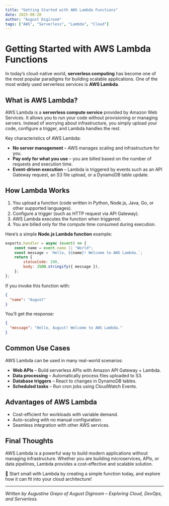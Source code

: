 ```yaml
---
title: "Getting Started with AWS Lambda Functions"
date: 2025-08-28
author: "August Digiroom"
tags: ["AWS", "Serverless", "Lambda", "Cloud"]
---
```


# Getting Started with AWS Lambda Functions

In today’s cloud-native world, **serverless computing** has become one of the most popular paradigms for building scalable applications. One of the most widely used serverless services is **AWS Lambda**.

## What is AWS Lambda?

AWS Lambda is a **serverless compute service** provided by Amazon Web Services. It allows you to run your code without provisioning or managing servers. Instead of worrying about infrastructure, you simply upload your code, configure a trigger, and Lambda handles the rest.

Key characteristics of AWS Lambda:

- **No server management** – AWS manages scaling and infrastructure for you.
- **Pay only for what you use** – you are billed based on the number of requests and execution time.
- **Event-driven execution** – Lambda is triggered by events such as an API Gateway request, an S3 file upload, or a DynamoDB table update.

## How Lambda Works

1. You upload a function (code written in Python, Node.js, Java, Go, or other supported languages).
2. Configure a trigger (such as HTTP request via API Gateway).
3. AWS Lambda executes the function when triggered.
4. You are billed only for the compute time consumed during execution.

Here’s a simple **Node.js Lambda function** example:

```javascript
exports.handler = async (event) => {
    const name = event.name || "World";
    const message = `Hello, ${name}! Welcome to AWS Lambda.`;
    return {
        statusCode: 200,
        body: JSON.stringify({ message }),
    };
};
```

If you invoke this function with:

```json
{
  "name": "August"
}
```

You’ll get the response:

```json
{
  "message": "Hello, August! Welcome to AWS Lambda."
}
```

## Common Use Cases

AWS Lambda can be used in many real-world scenarios:

- **Web APIs** – Build serverless APIs with Amazon API Gateway + Lambda.
- **Data processing** – Automatically process files uploaded to S3.
- **Database triggers** – React to changes in DynamoDB tables.
- **Scheduled tasks** – Run cron jobs using CloudWatch Events.

## Advantages of AWS Lambda

- Cost-efficient for workloads with variable demand.
- Auto-scaling with no manual configuration.
- Seamless integration with other AWS services.

## Final Thoughts

AWS Lambda is a powerful way to build modern applications without managing infrastructure. Whether you are building microservices, APIs, or data pipelines, Lambda provides a cost-effective and scalable solution.

🚀 Start small with Lambda by creating a simple function today, and explore how it can fit into your cloud architecture!

---
*Written by Augustine Grepo of August Digiroom – Exploring Cloud, DevOps, and Serverless.*
